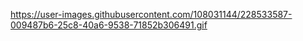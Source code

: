 https://user-images.githubusercontent.com/108031144/228533587-009487b6-25c8-40a6-9538-71852b306491.gif
